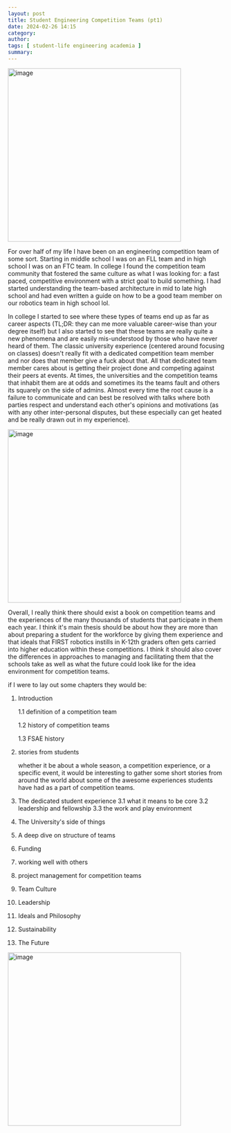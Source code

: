 ```yaml
---
layout: post
title: Student Engineering Competition Teams (pt1)
date: 2024-02-26 14:15
category: 
author: 
tags: [ student-life engineering academia ]
summary: 
---
```


<img src="{{site.baseurl}}/assets/images/FSAE.png" alt="image" width="400" />

For over half of my life I have been on an engineering competition team of some sort. Starting in middle school I was on an FLL team and in high school I was on an FTC team. In college I found the competition team community that fostered the same culture as what I was looking for: a fast paced, competitive environment with a strict goal to build something. I had started understanding the team-based architecture in mid to late high school and had even written a guide on how to be a good team member on our robotics team in high school lol. 

In college I started to see where these types of teams end up as far as career aspects (TL;DR: they can me more valuable career-wise than your degree itself) but I also started to see that these teams are really quite a new phenomena and are easily mis-understood by those who have never heard of them. The classic university experience (centered around focusing on classes) doesn't really fit with a dedicated competition team member and nor does that member give a fuck about that. All that dedicated team member cares about is getting their project done and competing against their peers at events. At times, the universities and the competition teams that inhabit them are at odds and sometimes its the teams fault and others its squarely on the side of admins. Almost every time the root cause is a failure to communicate and can best be resolved with talks where both parties respect and understand each other's opinions and motivations (as with any other inter-personal disputes, but these especially can get heated and be really drawn out in my experience).

<img src="{{site.baseurl}}/assets/images/giphy-8-1.gif" alt="image" width="400" />

Overall, I really think there should exist a book on competition teams and the experiences of the many thousands of students that participate in them each year. I think it's main thesis should be about how they are more than about preparing a student for the workforce by giving them experience and that ideals that FIRST robotics instills in K-12th graders often gets carried into higher education within these competitions. I think it should also cover the differences in approaches to managing and facilitating them that the schools take as well as what the future could look like for the idea environment for competition teams.

if I were to lay out some chapters they would be:

1. Introduction

    1.1 definition of a competition team

    1.2 history of competition teams
   
    1.3 FSAE history

2. stories from students

    whether it be about a whole season, a competition experience, or a specific event, it would be interesting to gather some short stories from around the world about some of the awesome experiences students have had as a part of competition teams.

3. The dedicated student experience
    3.1 what it means to be core
    3.2 leadership and fellowship
    3.3 the work and play environment

4. The University's side of things

5. A deep dive on structure of teams

6. Funding 

7. working well with others

8. project management for competition teams

9. Team Culture

10. Leadership

11. Ideals and Philosophy

12. Sustainability

13. The Future

<img src="{{site.baseurl}}/assets/images/mines-meme.png" alt="image" width="400" />